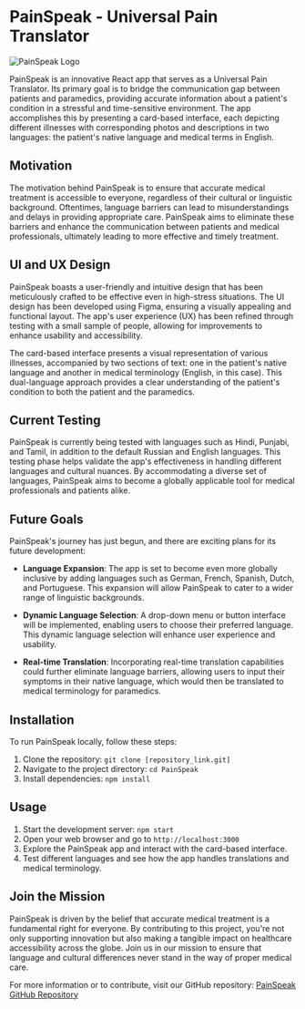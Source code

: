 # PainSpeak - Universal Pain Translator

![PainSpeak Logo](link_to_logo)

PainSpeak is an innovative React app that serves as a Universal Pain Translator. Its primary goal is to bridge the communication gap between patients and paramedics, providing accurate information about a patient's condition in a stressful and time-sensitive environment. The app accomplishes this by presenting a card-based interface, each depicting different illnesses with corresponding photos and descriptions in two languages: the patient's native language and medical terms in English.

## Motivation

The motivation behind PainSpeak is to ensure that accurate medical treatment is accessible to everyone, regardless of their cultural or linguistic background. Oftentimes, language barriers can lead to misunderstandings and delays in providing appropriate care. PainSpeak aims to eliminate these barriers and enhance the communication between patients and medical professionals, ultimately leading to more effective and timely treatment.

## UI and UX Design

PainSpeak boasts a user-friendly and intuitive design that has been meticulously crafted to be effective even in high-stress situations. The UI design has been developed using Figma, ensuring a visually appealing and functional layout. The app's user experience (UX) has been refined through testing with a small sample of people, allowing for improvements to enhance usability and accessibility.

The card-based interface presents a visual representation of various illnesses, accompanied by two sections of text: one in the patient's native language and another in medical terminology (English, in this case). This dual-language approach provides a clear understanding of the patient's condition to both the patient and the paramedics.

## Current Testing

PainSpeak is currently being tested with languages such as Hindi, Punjabi, and Tamil, in addition to the default Russian and English languages. This testing phase helps validate the app's effectiveness in handling different languages and cultural nuances. By accommodating a diverse set of languages, PainSpeak aims to become a globally applicable tool for medical professionals and patients alike.

## Future Goals

PainSpeak's journey has just begun, and there are exciting plans for its future development:

- **Language Expansion**: The app is set to become even more globally inclusive by adding languages such as German, French, Spanish, Dutch, and Portuguese. This expansion will allow PainSpeak to cater to a wider range of linguistic backgrounds.

- **Dynamic Language Selection**: A drop-down menu or button interface will be implemented, enabling users to choose their preferred language. This dynamic language selection will enhance user experience and usability.

- **Real-time Translation**: Incorporating real-time translation capabilities could further eliminate language barriers, allowing users to input their symptoms in their native language, which would then be translated to medical terminology for paramedics.

## Installation

To run PainSpeak locally, follow these steps:

1. Clone the repository: `git clone [repository_link.git]`
2. Navigate to the project directory: `cd PainSpeak`
3. Install dependencies: `npm install`

## Usage

1. Start the development server: `npm start`
2. Open your web browser and go to `http://localhost:3000`
3. Explore the PainSpeak app and interact with the card-based interface.
4. Test different languages and see how the app handles translations and medical terminology.

## Join the Mission

PainSpeak is driven by the belief that accurate medical treatment is a fundamental right for everyone. By contributing to this project, you're not only supporting innovation but also making a tangible impact on healthcare accessibility across the globe. Join us in our mission to ensure that language and cultural differences never stand in the way of proper medical care.

For more information or to contribute, visit our GitHub repository: [PainSpeak GitHub Repository](link_to_repository)
